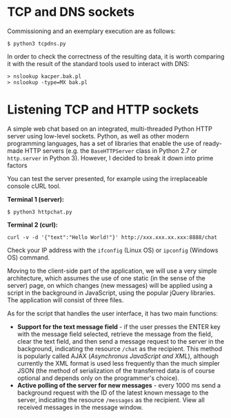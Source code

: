 # TCP and DNS sockets
Commissioning and an exemplary execution are as follows:
```
$ python3 tcpdns.py
```

In order to check the correctness of the resulting data, it is worth comparing it with the result of the standard tools used to interact with DNS:
```
> nslookup kacper.bak.pl
> nslookup -type=MX bak.pl
```

# Listening TCP and HTTP sockets
A simple web chat based on an integrated, multi-threaded Python HTTP server using low-level sockets. Python, as well as other modern programming languages, has a set of libraries that enable the use of ready-made HTTP servers (e.g. the `BaseHTTPServer` class in Python 2.7 or `http.server` in Python 3). However, I decided to break it down into prime factors

You can test the server presented, for example using the irreplaceable console cURL tool.

<b>Terminal 1 (server):</b>
```
$ python3 httpchat.py
```

<b>Terminal 2 (curl):</b>
```
curl -v -d '{"text":"Hello World!"}' http://xxx.xxx.xx.xxx:8888/chat
```

Check your IP address with the `ifconfig` (Linux OS) or `ipconfig` (Windows OS) command.

Moving to the client-side part of the application, we will use a very simple architecture, which assumes the use of one static (in the sense of the server) page, on which changes (new messages) will be applied using a script in the background in JavaScript, using the popular jQuery libraries. The application will consist of three files.

As for the script that handles the user interface, it has two main functions:

- <b>Support for the text message field</b> - if the user presses the ENTER key with the message field selected, retrieve the message from the field, clear the text field, and then send a message request to the server in the background, indicating the resource `/chat` as the recipient. This method is popularly called AJAX (<i>Asynchronus JavaScript and XML</i>), although currently the XML format is used less frequently than the much simpler JSON (the method of serialization of the transferred data is of course optional and depends only on the programmer's choice).
- <b>Active polling of the server for new messages</b> - every 1000 ms send a background request with the ID of the latest known message to the server, indicating the resource `/messages` as the recipient. View all received messages in the message window.